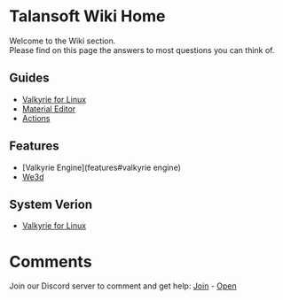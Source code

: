 #  Talansoft Wiki Home
Welcome to the Wiki section.  
Please find on this page the answers to most questions you can think of.  

## Guides
- [Valkyrie for Linux](Valkyrie-for-Linux)
- [Material Editor](Material-Editor)
- [Actions](Action)

## Features  
- [Valkyrie Engine](features#valkyrie engine)  
- [We3d](we3d)  


## System Verion
- [Valkyrie for Linux](Valkyrie-for-Linux)

# Comments

Join our Discord server to comment and get help: <a href="https://discord.gg/ZuBJtpN4Ce">Join</a> - <a class='btn btn-success' href='https://discord.com/channels/739876867854827582' target='_blank'>Open</a>